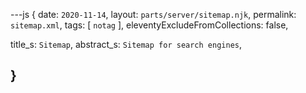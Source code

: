 ---js
{
  date: `2020-11-14`,
  layout:    `parts/server/sitemap.njk`,
  permalink: `sitemap.xml`,
  tags:      [ `notag` ],
  eleventyExcludeFromCollections: false,

  title_s:    `Sitemap`,
  abstract_s: `Sitemap for search engines`,

}
---
